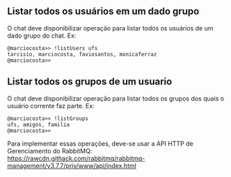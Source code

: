 ## Listar todos os usuários em um dado grupo 

O chat deve disponibilizar operação para listar todos os usuários de um dado grupo do chat. Ex:

```
@marciocosta>> !listUsers ufs
tarcisio, marciocosta, faviosantos, monicaferraz
@marciocosta>> 
```

## Listar todos os grupos de um usuario

O chat deve disponibilizar operação para listar todos os grupos dos quais o usuário corrente faz parte. Ex:

```
@marciocosta>> !listGroups
ufs, amigos, familia
@marciocosta>> 
```

Para implementar essas operações, deve-se usar a API HTTP de Gerenciamento do 
RabbitMQ: https://rawcdn.githack.com/rabbitmq/rabbitmq-management/v3.7.7/priv/www/api/index.html
